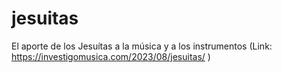 # jesuitas
El aporte de los Jesuítas a la música y a los instrumentos (Link: https://investigomusica.com/2023/08/jesuitas/ )
